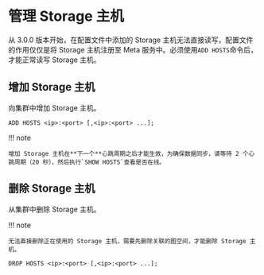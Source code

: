 # 管理 Storage 主机

从 3.0.0 版本开始，在配置文件中添加的 Storage 主机无法直接读写，配置文件的作用仅仅是将 Storage 主机注册至 Meta 服务中。必须使用`ADD HOSTS`命令后，才能正常读写 Storage 主机。

## 增加 Storage 主机

向集群中增加 Storage 主机。

```ngql
ADD HOSTS <ip>:<port> [,<ip>:<port> ...];
```

!!! note

    增加 Storage 主机在**下一个**心跳周期之后才能生效，为确保数据同步，请等待 2 个心跳周期（20 秒），然后执行`SHOW HOSTS`查看是否在线。

## 删除 Storage 主机

从集群中删除 Storage 主机。

!!! note

    无法直接删除正在使用的 Storage 主机，需要先删除关联的图空间，才能删除 Storage 主机。

```ngql
DROP HOSTS <ip>:<port> [,<ip>:<port> ...];
```
